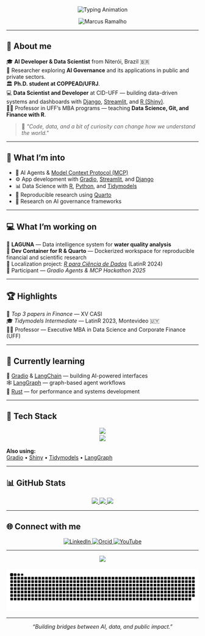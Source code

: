 <!-- HEADER -->
<div align="center">
  <img src="https://readme-typing-svg.herokuapp.com?font=Fira+Code&size=28&duration=3000&pause=500&color=F7C52A&center=true&vCenter=true&width=800&lines=Hey+folks!+I'm+Marcus+Ramalho+🚀;AI+Developer+%7C+Data+Scientist+%7C+Researcher;Lover+of+R,+Python,+and+Open+Knowledge+💡" alt="Typing Animation" />
</div>

<p align="center">
  <img src="https://komarev.com/ghpvc/?username=nextmarte&color=red&style=for-the-badge&label=VISUALIZAÇÕES+DESTE+PERFIL" alt="Marcus Ramalho" />
</p>

---

## 👋 About me  

🎓 **AI Developer & Data Scientist** from Niterói, Brazil 🇧🇷  
🔬 Researcher exploring **AI Governance** and its applications in public and private sectors.  
🏛️ **Ph.D. student at COPPEAD/UFRJ**.  
💻 **Data Scientist and Developer** at CID-UFF — building data-driven systems and dashboards with [Django](https://www.djangoproject.com/), [Streamlit](https://streamlit.io/), and [R (Shiny)](https://shiny.posit.co/).  
👨‍🏫 Professor in UFF’s MBA programs — teaching **Data Science, Git, and Finance with R**.  

> 💬 *"Code, data, and a bit of curiosity can change how we understand the world."*

---

## 🧠 What I’m into

- 🤖 AI Agents & [Model Context Protocol (MCP)](https://modelcontextprotocol.io/)  
- ⚙️ App development with [Gradio](https://www.gradio.app/), [Streamlit](https://streamlit.io/), and [Django](https://www.djangoproject.com/)  
- 📊 Data Science with [R](https://www.r-project.org/), [Python](https://www.python.org/), and [Tidymodels](https://www.tidymodels.org/)  
- 📘 Reproducible research using [Quarto](https://quarto.org/)  
- 🧠 Research on AI governance frameworks  

---

## 💻 What I’m working on

🚧 **LAGUNA** — Data intelligence system for **water quality analysis**  
🐳 **Dev Container for R & Quarto** — Dockerized workspace for reproducible financial and scientific research  
📗 Localization project: [*R para Ciência de Dados*](https://pt.r4ds.hadley.nz/) (LatinR 2024)  
🧩 Participant — *Gradio Agents & MCP Hackathon 2025*  

---

## 🏆 Highlights  

🥉 *Top 3 papers in Finance* — XV CASI  
🎓 *Tidymodels Intermediate* — LatinR 2023, Montevideo 🇺🇾  
👨‍🏫 Professor — Executive MBA in Data Science and Corporate Finance (UFF)  

---

## 🌱 Currently learning

🧩 [Gradio](https://www.gradio.app/) & [LangChain](https://www.langchain.com/) — building AI-powered interfaces  
🕸️ [LangGraph](https://github.com/langchain-ai/langgraph) — graph-based agent workflows  
🦀 [Rust](https://www.rust-lang.org/) — for performance and systems development  

---

## 🧰 Tech Stack

<p align="center">
  <img src="https://skillicons.dev/icons?i=python,r,django,docker,git,github,vscode,linux,postgres" /><br/>
  <img src="https://skillicons.dev/icons?i=rust,html,css,js" />
</p>

**Also using:**  
[Gradio](https://www.gradio.app/) • [Shiny](https://shiny.posit.co/) • [Tidymodels](https://www.tidymodels.org/) • [LangGraph](https://github.com/langchain-ai/langgraph)  

---

## 📊 GitHub Stats  

<div align="center">
  <a href="https://github.com/nextmarte">
    <img height="160em" src="https://github-readme-stats.vercel.app/api?username=nextmarte&show_icons=true&theme=tokyonight&count_private=true&hide_border=true"/>
    <img height="160em" src="https://github-readme-streak-stats.herokuapp.com/?user=nextmarte&theme=tokyonight&hide_border=true"/>
    <img height="160em" src="https://github-readme-stats.vercel.app/api/top-langs/?username=nextmarte&layout=compact&langs_count=10&theme=tokyonight&hide_border=true&hide=tex,lua,scss,html,jupyter%20notebook"/>
  </a>
</div>

---

## 🌐 Connect with me

<p align="center">
  <a href="https://www.linkedin.com/in/marcus-ramalho-8a440545/">
    <img src="https://img.shields.io/badge/LinkedIn-0077B5?style=for-the-badge&logo=linkedin&logoColor=white" alt="LinkedIn"/>
  </a>
  <a href="https://orcid.org/0009-0003-9282-7098">
    <img src="https://img.shields.io/badge/Orcid-A6CE39?style=for-the-badge&logo=orcid&logoColor=white" alt="Orcid"/>
  </a>
  <a href="https://www.youtube.com/channel/UCL1aCShE8iFsqfMqglIFNcw">
    <img src="https://img.shields.io/badge/YouTube-red?style=for-the-badge&logo=youtube&logoColor=white" alt="YouTube"/>
  </a>
</p>

---

<div align="center">
  <img src="https://github-profile-trophy.vercel.app/?username=nextmarte&theme=onedark&no-frame=true&margin-w=10" />
</div>

<br>

<div align="center">
  <img src="https://github.com/Platane/snk/raw/output/github-contribution-grid-snake.svg" alt="snake animation" />
</div>

---

<p align="center">
  <i>“Building bridges between AI, data, and public impact.”</i>
</p>
